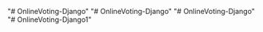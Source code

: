 "# OnlineVoting-Django" 
"# OnlineVoting-Django" 
"# OnlineVoting-Django" 
"# OnlineVoting-Django1" 
